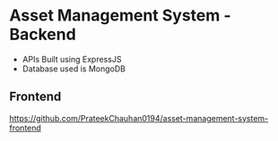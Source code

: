 # Asset Management System - Backend
- APIs Built using ExpressJS<br />
- Database used is MongoDB

## Frontend
https://github.com/PrateekChauhan0194/asset-management-system-frontend
